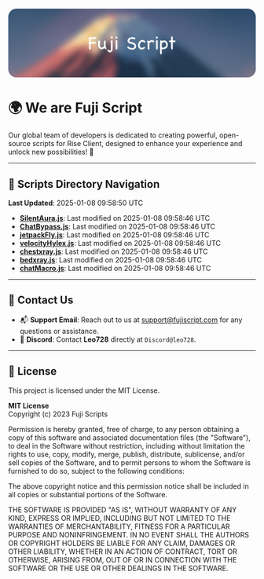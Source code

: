 ![Banner](.github/b.webp)

# 🌍 **We are Fuji Script**

Our global team of developers is dedicated to creating powerful, open-source scripts for Rise Client, designed to enhance your experience and unlock new possibilities! 🌟

---
<!-- SCRIPTS_NAVIGATION_START -->
## 📂 **Scripts Directory Navigation**

**Last Updated**: 2025-01-08 09:58:50 UTC

- **[SilentAura.js](scripts/SilentAura.js)**: Last modified on 2025-01-08 09:58:46 UTC
- **[ChatBypass.js](scripts/ChatBypass.js)**: Last modified on 2025-01-08 09:58:46 UTC
- **[jetpackFly.js](scripts/jetpackFly.js)**: Last modified on 2025-01-08 09:58:46 UTC
- **[velocityHylex.js](scripts/velocityHylex.js)**: Last modified on 2025-01-08 09:58:46 UTC
- **[chestxray.js](scripts/chestxray.js)**: Last modified on 2025-01-08 09:58:46 UTC
- **[bedxray.js](scripts/bedxray.js)**: Last modified on 2025-01-08 09:58:46 UTC
- **[chatMacro.js](scripts/chatMacro.js)**: Last modified on 2025-01-08 09:58:46 UTC

<!-- SCRIPTS_NAVIGATION_END -->

---

## 💬 **Contact Us**  
- 📬 **Support Email**: Reach out to us at [support@fujiscript.com](mailto:support@fujiscript.com) for any questions or assistance.  
- 💬 **Discord**: Contact **Leo728** directly at `Discord@leo728`.

---

## 📜 **License**

This project is licensed under the MIT License.  

**MIT License**  
Copyright (c) 2023 Fuji Scripts  

Permission is hereby granted, free of charge, to any person obtaining a copy of this software and associated documentation files (the "Software"), to deal in the Software without restriction, including without limitation the rights to use, copy, modify, merge, publish, distribute, sublicense, and/or sell copies of the Software, and to permit persons to whom the Software is furnished to do so, subject to the following conditions:  

The above copyright notice and this permission notice shall be included in all copies or substantial portions of the Software.  

THE SOFTWARE IS PROVIDED "AS IS", WITHOUT WARRANTY OF ANY KIND, EXPRESS OR IMPLIED, INCLUDING BUT NOT LIMITED TO THE WARRANTIES OF MERCHANTABILITY, FITNESS FOR A PARTICULAR PURPOSE AND NONINFRINGEMENT. IN NO EVENT SHALL THE AUTHORS OR COPYRIGHT HOLDERS BE LIABLE FOR ANY CLAIM, DAMAGES OR OTHER LIABILITY, WHETHER IN AN ACTION OF CONTRACT, TORT OR OTHERWISE, ARISING FROM, OUT OF OR IN CONNECTION WITH THE SOFTWARE OR THE USE OR OTHER DEALINGS IN THE SOFTWARE.  
